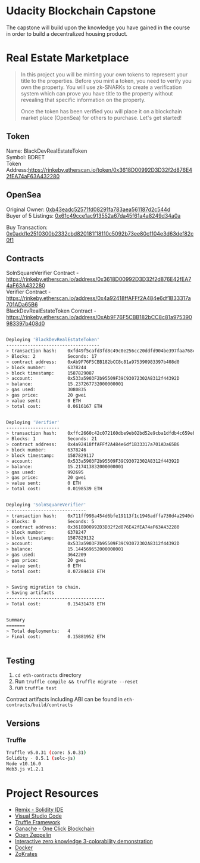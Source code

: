 # Udacity Blockchain Capstone

The capstone will build upon the knowledge you have gained in the course in order to build a decentralized housing product. 

# Real Estate Marketplace

> In this project you will be minting your own tokens to represent your title to the properties. Before you mint a token, you need to verify you own the property. You will use zk-SNARKs to create a verification system which can prove you have title to the property without revealing that specific information on the property. 
> 
> Once the token has been verified you will place it on a blockchain market place (OpenSea) for others to purchase. Let's get started!

## Token

Name: BlackDevRealEstateToken<br>
Symbol: BDRET<br>
Token Address:https://rinkeby.etherscan.io/token/0x3618D00992D3D32f2d876E42fEA74aF63A432280


## OpenSea

Original Owner: [0xb43eadc52571fd08291fa783aea561187d2c544d](https://rinkeby.opensea.io/accounts/0xb43eadc52571fd08291fa783aea561187d2c544d)<br>
Buyer of 5 Listings: [0x61c49cce1ac913552a67da45f61a4a8249d34a0a](https://rinkeby.opensea.io/accounts/0x61c49cce1ac913552a67da45f61a4a8249d34a0a)<br>

Buy Transaction: [0x0add1e2510300b2332cbd820181f18110c5092b73ee80cf104e3d63def82c0f1](https://rinkeby.etherscan.io/tx/0x0add1e2510300b2332cbd820181f18110c5092b73ee80cf104e3d63def82c0f1)


## Contracts

SolnSquareVerifier Contract - https://rinkeby.etherscan.io/address/0x3618D00992D3D32f2d876E42fEA74aF63A432280 <br>
Verifier Contract - https://rinkeby.etherscan.io/address/0x4a92418ffAFFf2A484e6df1B33317a701ADa65B6 <br>
BlackDevRealEstateToken Contract - https://rinkeby.etherscan.io/address/0xAb9F76F5CBB182bCC8c81a975390983397b408d0


```bash

Deploying 'BlackDevRealEstateToken'
-----------------------------------
> transaction hash:    0xfd49f5cafd3fd8c49c0e256cc20ddfd904be397faa768c4c14e5a94f46195d68
> Blocks: 2            Seconds: 17
> contract address:    0xAb9F76F5CBB182bCC8c81a975390983397b408d0
> block number:        6378244
> block timestamp:     1587829087
> account:             0x533a5903F2b95509F39C93072302A8312f44392D
> balance:             15.237267732000000001
> gas used:            3080835
> gas price:           20 gwei
> value sent:          0 ETH
> total cost:          0.0616167 ETH


Deploying 'Verifier'
--------------------
> transaction hash:    0xffc2660c42c072160dbe9eb02bd52e9cba1dfdb4c659eb8660d54004fecf4c12
> Blocks: 1            Seconds: 21
> contract address:    0x4a92418ffAFFf2A484e6df1B33317a701ADa65B6
> block number:        6378246
> block timestamp:     1587829117
> account:             0x533a5903F2b95509F39C93072302A8312f44392D
> balance:             15.217413832000000001
> gas used:            992695
> gas price:           20 gwei
> value sent:          0 ETH
> total cost:          0.0198539 ETH


Deploying 'SolnSquareVerifier'
------------------------------
> transaction hash:    0x711ff998a454d6bfe19113f1c1946adffa730d4a2940de51eb151ef82d6e7e5d
> Blocks: 0            Seconds: 5
> contract address:    0x3618D00992D3D32f2d876E42fEA74aF63A432280
> block number:        6378247
> block timestamp:     1587829132
> account:             0x533a5903F2b95509F39C93072302A8312f44392D
> balance:             15.144569652000000001
> gas used:            3642209
> gas price:           20 gwei
> value sent:          0 ETH
> total cost:          0.07284418 ETH


> Saving migration to chain.
> Saving artifacts
-------------------------------------
> Total cost:          0.15431478 ETH


Summary
=======
> Total deployments:   4
> Final cost:          0.15881952 ETH
   

```



## Testing

1. `cd eth-contracts` directory
1. Run `truffle compile && truffle migrate --reset`
1. run `truffle test`

Contract artifacts including ABI can be found in `eth-contracts/build/contracts`

## Versions

### Truffle

```bash
Truffle v5.0.31 (core: 5.0.31)
Solidity - 0.5.1 (solc-js)
Node v10.16.0
Web3.js v1.2.1
```

# Project Resources

* [Remix - Solidity IDE](https://remix.ethereum.org/)
* [Visual Studio Code](https://code.visualstudio.com/)
* [Truffle Framework](https://truffleframework.com/)
* [Ganache - One Click Blockchain](https://truffleframework.com/ganache)
* [Open Zeppelin ](https://openzeppelin.org/)
* [Interactive zero knowledge 3-colorability demonstration](http://web.mit.edu/~ezyang/Public/graph/svg.html)
* [Docker](https://docs.docker.com/install/)
* [ZoKrates](https://github.com/Zokrates/ZoKrates)
